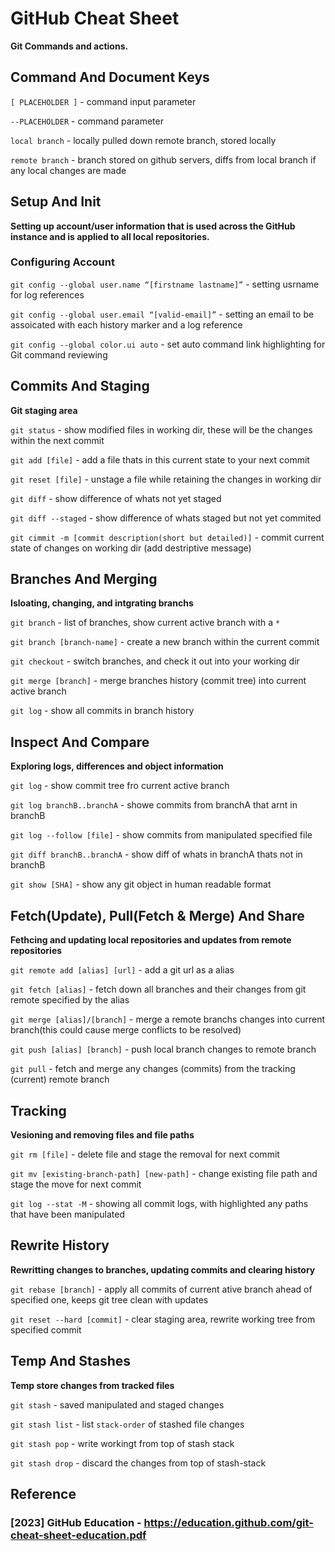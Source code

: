 # GitHub Cheat Sheet

**Git Commands and actions.**

## Command And Document Keys 

`[ PLACEHOLDER ]` - command input parameter

`--PLACEHOLDER` - command parameter

`local branch` - locally pulled down remote branch, stored locally

`remote branch` - branch stored on github servers, diffs from local branch if any local changes are made

## Setup And Init 

**Setting up account/user information that is used across the GitHub instance and is applied to all local repositories.**

### Configuring Account 

`git config --global user.name “[firstname lastname]”` - setting usrname for log references

`git config --global user.email “[valid-email]”` - setting an email to be assoicated with each history marker and a log reference 

`git config --global color.ui auto` - set auto command link highlighting for Git command reviewing  

## Commits And Staging 

**Git staging area**

`git status` - show modified files in working dir, these will be the changes within the next commit

`git add [file]` - add a file thats in this current state to your next commit

`git reset [file]` - unstage a file while retaining the changes in working dir

`git diff` - show difference of whats not yet staged

`git diff --staged` - show difference of whats staged but not yet commited

`git cimmit -m [commit description(short but detailed)]` - commit current state of changes on working dir (add destriptive message) 

## Branches And Merging

**Isloating, changing, and intgrating branchs** 

`git branch` - list of branches, show current active branch with a `*` 

`git branch [branch-name]` - create a new branch within the current commit

`git checkout` - switch branches, and check it out into your working dir

`git merge [branch]` - merge branches history (commit tree) into current active branch

`git log` - show all commits in branch history

## Inspect And Compare

**Exploring logs, differences and object information**

`git log` - show commit tree fro current active branch

`git log branchB..branchA` - showe commits from branchA that arnt in branchB

`git log --follow [file]` - show commits from manipulated specified file

`git diff branchB..branchA` - show diff of whats in branchA thats not in branchB

`git show [SHA]` - show any git object in human readable format

## Fetch(Update), Pull(Fetch & Merge) And Share

**Fethcing and updating local repositories and updates from remote repositories**

`git remote add [alias] [url]` - add a git url as a alias

`git fetch [alias]` - fetch down all branches and their changes from git remote specified by the alias

`git merge [alias]/[branch]` - merge a remote branchs changes into current branch(this could cause merge conflicts to be resolved) 

`git push [alias] [branch]` - push local branch changes to remote branch 

`git pull` - fetch and merge any changes (commits) from the tracking (current) remote branch  

## Tracking 

**Vesioning and removing files and file paths**

`git rm [file]` - delete file and stage the removal for next commit

`git mv [existing-branch-path] [new-path]` - change existing file path and stage the move for next commit

`git log --stat -M` - showing all commit logs, with highlighted any paths that have been manipulated

## Rewrite History 

**Rewritting changes to branches, updating commits and clearing history**

`git rebase [branch]` - apply all commits of current ative branch ahead of specified one, keeps git tree clean with updates

`git reset --hard [commit]` - clear staging area, rewrite working tree from specified commit 

## Temp And Stashes

**Temp store changes from tracked files**

`git stash` - saved manipulated and staged changes

`git stash list` - list `stack-order` of stashed file changes

`git stash pop` - write workingt from top of stash stack

`git stash drop` - discard the changes from top of stash-stack

## Reference 

### [2023] GitHub Education - https://education.github.com/git-cheat-sheet-education.pdf

